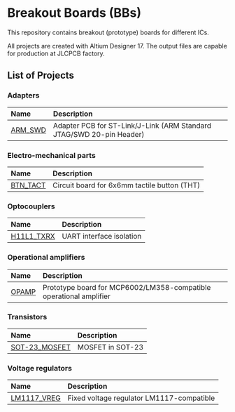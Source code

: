# Breakout Boards (BBs)

This repository contains breakout (prototype) boards for different ICs.

All projects are created with Altium Designer 17. The output files are capable for production at JLCPCB factory.

## List of Projects

### Adapters

| Name | Description |
| :-- | :-- |
| [ARM_SWD](ARM_SWD) | Adapter PCB for ST-Link/J-Link (ARM Standard JTAG/SWD 20-pin Header) |

### Electro-mechanical parts

| Name | Description |
| :-- | :-- |
| [BTN_TACT](BTN_TACT) | Circuit board for 6x6mm tactile button (THT) |

### Optocouplers

| Name | Description |
| :-- | :-- |
| [H11L1_TXRX](H11L1_TXRX) | UART interface isolation |

### Operational amplifiers

| Name | Description |
| :-- | :-- |
| [OPAMP](OPAMP) | Prototype board for MCP6002/LM358-compatible operational amplifier |

### Transistors

| Name | Description |
| :-- | :-- |
| [SOT-23_MOSFET](SOT-23_MOSFET) | MOSFET in SOT-23 |

### Voltage regulators

| Name | Description |
| :-- | :-- |
| [LM1117_VREG](LM1117_VREG) | Fixed voltage regulator LM1117-compatible |

